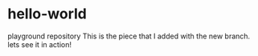 hello-world
===========

playground repository
This is the piece that I added with the new branch. lets see it in action!
